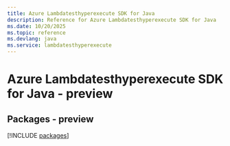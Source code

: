 ```yaml
---
title: Azure Lambdatesthyperexecute SDK for Java
description: Reference for Azure Lambdatesthyperexecute SDK for Java
ms.date: 10/20/2025
ms.topic: reference
ms.devlang: java
ms.service: lambdatesthyperexecute
---
```

# Azure Lambdatesthyperexecute SDK for Java - preview
## Packages - preview
[!INCLUDE [packages](lambdatesthyperexecute-index.md)]